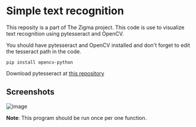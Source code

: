 # Simple text recognition
This reposity is a part of The Zigma project.
This code is use to visualize text recognition using pytesseract and OpenCV.

You should have pytesseract and OpenCV installed and don't forget to edit the tesseract path in the code.

```
pip install opencv-python
```

Download pytesseract at [this repository](https://github.com/UB-Mannheim/tesseract/wiki)

## Screenshots
![image](https://user-images.githubusercontent.com/46133542/133886017-756168ba-d0a5-4a4d-a234-6f81a88899af.png)


**Note**: This program should be run once per one function.
